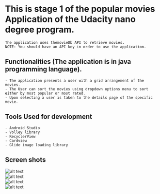 # This is stage 1 of the popular movies Application of  the Udacity nano degree program.
```
The application uses themovieDb API to retrieve movies.
NOTE: You should have an API key in order to use the application.
```

## Functionalities (The application is in java programming language).
```
- The application presents a user with a grid arrangement of the movies.
- The User can sort the movies using dropdown options menu to sort either by most popular or most rated.
- Upon selecting a user is taken to the details page of the specific movie.
```
## Tools Used for development
```
- Android Studio
- Volley library
- RecyclerView
- Cardview
- Glide image loading library
```
## Screen shots
![alt text](screenshoots/home.png "Home Screen")<br/>
![alt text](screenshoots/homeoptions.png "Options menu")<br/>
![alt text](screenshoots/details.png "Details Page")<br/>
![alt text](screenshoots/detailcol.png "Details Page collapsed")
